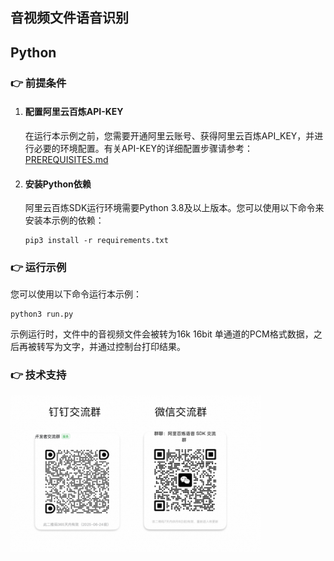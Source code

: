 [comment]: # (title and brief introduction of the sample)
## 音视频文件语音识别
## Python

[comment]: # (prerequisites)
### :point_right: 前提条件

1. #### 配置阿里云百炼API-KEY

    在运行本示例之前，您需要开通阿里云账号、获得阿里云百炼API_KEY，并进行必要的环境配置。有关API-KEY的详细配置步骤请参考：[PREREQUISITES.md](../../../../PREREQUISITES.md)

1. #### 安装Python依赖

    阿里云百炼SDK运行环境需要Python 3.8及以上版本。您可以使用以下命令来安装本示例的依赖：
    ```commandline
    pip3 install -r requirements.txt
    ```

[comment]: # (how to run the sample and expected results)
### :point_right: 运行示例
您可以使用以下命令运行本示例：

```commandline
python3 run.py
```

示例运行时，文件中的音视频文件会被转为16k 16bit 单通道的PCM格式数据，之后再被转写为文字，并通过控制台打印结果。

[comment]: # (technical support of the sample)
### :point_right: 技术支持
<img src="../../../../docs/image/groups.png" width="400"/>

    